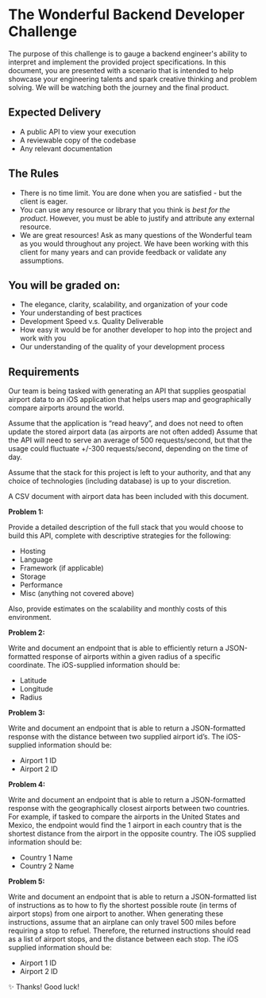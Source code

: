 # The Wonderful Backend Developer Challenge
The purpose of this challenge is to gauge a backend engineer's ability to interpret and implement the provided project specifications. In this document, you are presented with a scenario that is intended to help showcase your engineering talents and spark creative thinking and problem solving. We will be watching both the journey and the final product.

## Expected Delivery
- A public API to view your execution
- A reviewable copy of the codebase
- Any relevant documentation

## The Rules
- There is no time limit. You are done when you are satisfied - but the client is eager.
- You can use any resource or library that you think is *best for the product*. However, you must be able to justify and attribute any external resource.
- We are great resources! Ask as many questions of the Wonderful team as you would throughout any project. We have been working with this client for many years and can provide feedback or validate any assumptions.

## You will be graded on:
- The elegance, clarity, scalability, and organization of your code
- Your understanding of best practices
- Development Speed v.s. Quality Deliverable
- How easy it would be for another developer to hop into the project and work with you
- Our understanding of the quality of your development process

## Requirements

Our team is being tasked with generating an API that supplies geospatial airport data to an iOS application that helps users map and geographically compare airports around the world. 

Assume that the application is “read heavy”, and does not need to often update the stored airport data (as airports are not often added)
Assume that the API will need to serve an average of 500 requests/second, but that the usage could fluctuate +/-300 requests/second, depending on the time of day.

Assume that the stack for this project is left to your authority, and that any choice of technologies (including database) is up to your discretion.

A CSV document with airport data has been included with this document.


**Problem 1:**

Provide a detailed description of the full stack that you would choose to build this API, complete with descriptive strategies for the following:

- Hosting
- Language
- Framework (if applicable)
- Storage
- Performance
- Misc (anything not covered above)

Also, provide estimates on the scalability and monthly costs of this environment.

**Problem 2:**

Write and document an endpoint that is able to efficiently return a JSON-formatted response of airports within a given radius of a specific coordinate. The iOS-supplied information should be:

- Latitude
- Longitude
- Radius


**Problem 3:**

Write and document an endpoint that is able to return a JSON-formatted response with the distance between two supplied airport id’s. The iOS-supplied information should be:

- Airport 1 ID
- Airport 2 ID


**Problem 4:**

Write and document an endpoint that is able to return a JSON-formatted response with the geographically closest airports between two countries. For example, if tasked to compare the airports in the United States and Mexico, the endpoint would find the 1 airport in each country that is the shortest distance from the airport in the opposite country. The iOS supplied information should be:

- Country 1 Name
- Country 2 Name

**Problem 5:**

Write and document an endpoint that is able to return a JSON-formatted list of instructions as to how to fly the shortest possible route (in terms of airport stops) from one airport to another. When generating these instructions, assume that an airplane can only travel 500 miles before requiring a stop to refuel. Therefore, the returned instructions should read as a list of airport stops, and the distance between each stop. The iOS supplied information should be:

- Airport 1 ID
- Airport 2 ID

✨ Thanks! Good luck!